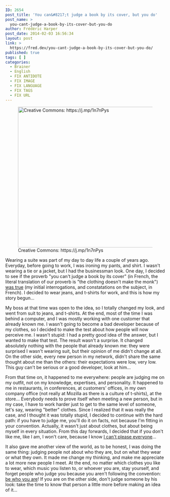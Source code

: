```yaml
---
ID: 2654
post_title: 'You can&#8217;t judge a book by its cover, but you do'
post_name: >
  you-cant-judge-a-book-by-its-cover-but-you-do
author: Frédéric Harper
post_date: 2014-02-03 16:56:34
layout: post
link: >
  https://fred.dev/you-cant-judge-a-book-by-its-cover-but-you-do/
published: true
tags: [ ]
categories:
  - Brainer
  - English
  - FIX ANTIDOTE
  - FIX IMAGE
  - FIX LANGUAGE
  - FIX TAGS
  - FIX URL
---
```

<figure><img src="http://fred.dev/wp-content/uploads/2014/02/yourself.jpg" alt="Creative Commons: https://j.mp/1n7nPys" width="600" height="442" /><figcaption>Creative Commons: https://j.mp/1n7nPys</figcaption></figure>
Wearing a suite was part of my day to day life a couple of years ago. Everyday, before going to work, I was ironing my pants, and shirt. I wasn't wearing a tie or a jacket, but I had the businessman look. One day, I decided to see if the proverb "you can't judge a book by its cover" (in French, the literal translation of our proverb is "the clothing doesn't make the monk") <a title="L’habit fait-il vraiment le moine?" href="http://fred.dev/lhabit-fait-il-vraiment-le-moine/">was true</a> (my initial interrogations, and constatations on the subject, in French). I decided to wear jeans, and t-shirts for work, and this is how my story begun...

My boss at that time was open to the idea, so I totally changed my look, and went from suit to jeans, and t-shirts. At the end, most of the time I was behind a computer, and I was mostly working with one customer that already known me. I wasn't going to become a bad developer because of my clothes, so I decided to make the test about how people will now perceive me. I wasn't stupid: I had a pretty good idea of the answer, but I wanted to make that test. The result wasn't a surprise. It changed absolutely nothing with the people that already known me: they were surprised I wasn't wearing suit, but their opinion of me didn't change at all. On the other side, every new person in my network, didn't share the same thought about me than the others: their expectations were low, very low. This guy can't be serious or a good developer, look at him...

From that time on, it happened to me everywhere: people are judging me on my outfit, not on my knowledge, expertises, and personality. It happened to me in restaurants, in conferences, at customers' offices, in my own company office (not really at Mozilla as there is a culture of t-shirts), at the store... Everybody needs to prove itself when meeting a new person, but in my case, I have to work harder just to get to the same level of someone, let's say, wearing "better" clothes. Since I realized that it was really the case, and I thought it was totally stupid, I decided to continue with the hard path: if you have to judge me, you'll do it on facts, not because I'm fitting in your convention. Actually, it wasn't just about clothes, but about being myself in every situation. From this day forwards, I decided that if you don't like me, like I am, I won't care, because I know <a title="You can’t please everyone, get over it" href="http://fred.dev/you-cant-please-everyone-get-over-it/">I can't please everyone</a>...

It also gave me another view of the world, as to be honest, I was doing the same thing: judging people not about who they are, but on what they wear or what they own. It made me change my thinking, and make me appreciate a lot more new people I meet. At the end, no matter which clothes you like to wear, which music you listen to, or whoever you are, stay yourself, and forget people who judge you because you aren't following the convention: <a title="Dance like nobody’s watching" href="http://fred.dev/dance-like-nobodys-watching/">be who you are</a>! If you are on the other side, don't judge someone by his look: take the time to know that person a little more before making an idea of it...